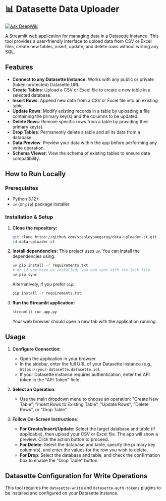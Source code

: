 # 📊 Datasette Data Uploader
[![Ask DeepWiki](https://devin.ai/assets/askdeepwiki.png)](https://deepwiki.com/StanleyPangaruy/data-uploader-st)

A Streamlit web application for managing data in a [Datasette](https://datasette.io/) instance. This tool provides a user-friendly interface to upload data from CSV or Excel files, create new tables, insert, update, and delete rows without writing any SQL.

## Features

- **Connect to any Datasette Instance**: Works with any public or private (token-protected) Datasette URL.
- **Create Tables**: Upload a CSV or Excel file to create a new table in a selected database.
- **Insert Rows**: Append new data from a CSV or Excel file into an existing table.
- **Update Rows**: Modify existing records in a table by uploading a file containing the primary key(s) and the columns to be updated.
- **Delete Rows**: Remove specific rows from a table by providing their primary key(s).
- **Drop Tables**: Permanently delete a table and all its data from a database.
- **Data Preview**: Preview your data within the app before performing any write operation.
- **Schema Viewer**: View the schema of existing tables to ensure data compatibility.

## How to Run Locally

### Prerequisites
- Python 3.12+
- `uv` (or `pip`) package installer

### Installation & Setup

1.  **Clone the repository:**
    ```bash
    git clone https://github.com/stanleypangaruy/data-uploader-st.git
    cd data-uploader-st
    ```

2.  **Install dependencies:**
    This project uses `uv`. You can install the dependencies using:
    ```bash
    uv pip install -r requirements.txt
    # or if you have uv installed, you can sync with the lock file
    uv pip sync
    ```
    Alternatively, if you prefer `pip`:
    ```bash
    pip install -r requirements.txt
    ```

3.  **Run the Streamlit application:**
    ```bash
    streamlit run app.py
    ```
    Your web browser should open a new tab with the application running.

## Usage

1.  **Configure Connection**:
    -   Open the application in your browser.
    -   In the sidebar, enter the full URL of your Datasette instance (e.g., `https://your-datasette.datasette.io`).
    -   If your Datasette instance requires authentication, enter the API token in the "API Token" field.

2.  **Select an Operation**:
    -   Use the main dropdown menu to choose an operation: "Create New Table", "Insert Rows to Existing Table", "Update Rows", "Delete Rows", or "Drop Table".

3.  **Follow On-Screen Instructions**:
    -   **For Create/Insert/Update**: Select the target database and table (if applicable), then upload your CSV or Excel file. The app will show a preview. Click the action button to proceed.
    -   **For Delete**: Select the database and table, specify the primary key column(s), and enter the values for the row you wish to delete.
    -   **For Drop**: Select the database and table, and check the confirmation box to enable the "Drop Table" button.

## Datasette Configuration for Write Operations

This tool requires the `datasette-write` and `datasette-auth-tokens` plugins to be installed and configured on your Datasette instance.